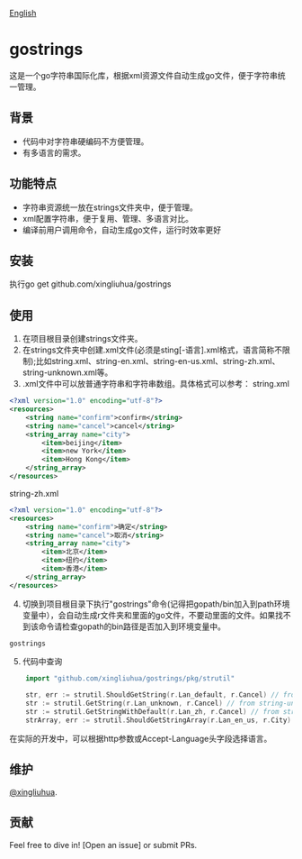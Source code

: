[English](https://github.com/xingliuhua/gostrings/blob/master/README.md)
# gostrings

这是一个go字符串国际化库，根据xml资源文件自动生成go文件，便于字符串统一管理。

## 背景
* 代码中对字符串硬编码不方便管理。
* 有多语言的需求。
## 功能特点
* 字符串资源统一放在strings文件夹中，便于管理。
* xml配置字符串，便于复用、管理、多语言对比。
* 编译前用户调用命令，自动生成go文件，运行时效率更好


## 安装
执行go get github.com/xingliuhua/gostrings

## 使用
1. 在项目根目录创建strings文件夹。
2. 在strings文件夹中创建.xml文件(必须是sting[-语言].xml格式，语言简称不限制);比如string.xml、string-en.xml、string-en-us.xml、string-zh.xml、string-unknown.xml等。
3. .xml文件中可以放普通字符串和字符串数组。具体格式可以参考：
string.xml
```xml
<?xml version="1.0" encoding="utf-8"?>
<resources>
    <string name="confirm">confirm</string>
    <string name="cancel">cancel</string>
    <string_array name="city">
        <item>beijing</item>
        <item>new York</item>
        <item>Hong Kong</item>
    </string_array>
</resources>
```
string-zh.xml
```xml
<?xml version="1.0" encoding="utf-8"?>
<resources>
    <string name="confirm">确定</string>
    <string name="cancel">取消</string>
    <string_array name="city">
        <item>北京</item>
        <item>纽约</item>
        <item>香港</item>
    </string_array>
</resources>
```
4. 切换到项目根目录下执行"gostrings"命令(记得把gopath/bin加入到path环境变量中），会自动生成r文件夹和里面的go文件，不要动里面的文件。如果找不到该命令请检查gopath的bin路径是否加入到环境变量中。
```shell script
gostrings
```
5. 代码中查询
```go
	import "github.com/xingliuhua/gostrings/pkg/strutil"
    
    str, err := strutil.ShouldGetString(r.Lan_default, r.Cancel) // from string.xml
    str := strutil.GetString(r.Lan_unknown, r.Cancel) // from string-unknown.xml
    str := strutil.GetStringWithDefault(r.Lan_zh, r.Cancel) // from string-zh.xml
    strArray, err := strutil.ShouldGetStringArray(r.Lan_en_us, r.City) // from string-en-us.xml
```
在实际的开发中，可以根据http参数或Accept-Language头字段选择语言。
## 维护

[@xingliuhua](https://github.com/xingliuhua).

## 贡献

Feel free to dive in! [Open an issue] or submit PRs.
